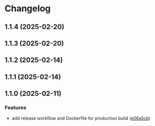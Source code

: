 # Changelog

## 1.1.4 (2025-02-20)

## 1.1.3 (2025-02-20)

## 1.1.2 (2025-02-14)

## 1.1.1 (2025-02-14)

## 1.1.0 (2025-02-11)

### Features

* add release workflow and Dockerfile for production build ([e06a5cb](https://github.com/tatohonma/backend-anota-ai-pdvseven/commit/e06a5cb816afe7fca1b1d3df36acc81cf72fd364))
